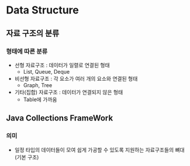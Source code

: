 # Data Structure

## 자료 구조의 분류
### 형태에 따른 분류
* 선형 자료구조 : 데이터가 일렬로 연결된 형태
    - List, Queue, Deque
* 비선형 자료구조 : 각 요소가 여러 개의 요소와 연결된 형태
    - Graph, Tree
* 기타(집합) 자료구조 : 데이터가 연결되지 않은 형태
    - Table에 가까움

## Java Collections FrameWork
### 의미
* 일정 타입의 데이터들이 모여 쉽게 가공할 수 있도록 지원하는 자료구조들의 뼈대(기본 구조)
